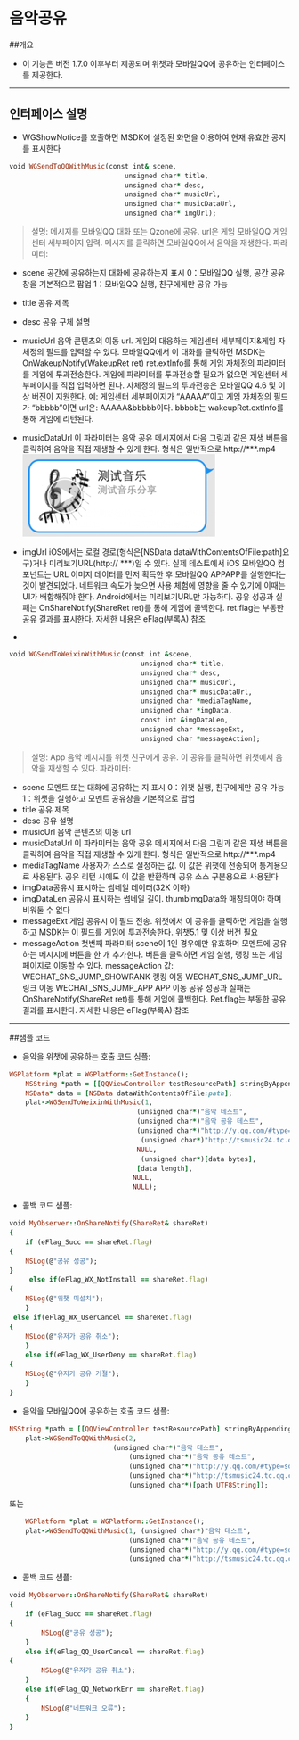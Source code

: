 ﻿음악공유
=== 

##개요
 - 이 기능은 버전 1.7.0 이후부터 제공되며 위챗과 모바일QQ에 공유하는 인터페이스를 제공한다.

---

## 인터페이스 설명
 - WGShowNotice를 호출하면 MSDK에 설정된 화면을 이용하여 현재 유효한 공지를 표시한다
```ruby
void WGSendToQQWithMusic(const int& scene,
                             unsigned char* title,
                             unsigned char* desc,
                             unsigned char* musicUrl,
                             unsigned char* musicDataUrl,
                             unsigned char* imgUrl);
```
>설명: 메시지를 모바일QQ 대화 또는 Qzone에 공유. url은 게임 모바일QQ 게임센터 세부페이지 입력. 메시지를 클릭하면 모바일QQ에서 음악을 재생한다.
파라미터:
  - scene 공간에 공유하는지 대화에 공유하는지 표시
0：모바일QQ 실행, 공간 공유창을 기본적으로 팝업
1：모바일QQ 실행, 친구에게만 공유 가능
  - title 공유 제목
  - desc 공유 구체 설명
  - musicUrl 음악 콘텐츠의 이동 url. 게임의 대응하는 게임센터 세부페이지&게임 자체정의 필드를 입력할 수 있다. 모바일QQ에서 이 대화를 클릭하면 MSDK는 OnWakeupNotify(WakeupRet ret) ret.extInfo를 통해 게임 자체정의 파라미터를 게임에 투과전송한다. 게임에 파라미터를 투과전송할 필요가 없으면 게임센터 세부페이지를 직접 입력하면 된다. 자체정의 필드의 투과전송은 모바일QQ 4.6 및 이상 버전이 지원한다.
예: 게임센터 세부페이지가 “AAAAA”이고 게임 자체정의 필드가 “bbbbb”이면 url은: AAAAA&bbbbb이다. bbbbb는 wakeupRet.extInfo를 통해 게임에 리턴된다.
  - musicDataUrl 이 파라미터는 음악 공유 메시지에서 다음 그림과 같은 재생 버튼을 클릭하여 음악을 직접 재생할 수 있게 한다. 형식은 일반적으로 http://***.mp4
![Alt text](./ShareMusic1.png)
  - imgUrl  iOS에서는 로컬 경로(형식은[NSData dataWithContentsOfFile:path]요구)거나 미리보기URL(http:// ***)일 수 있다. 실제 테스트에서 iOS 모바일QQ 컴포넌트는 URL 이미지 데이터를 먼저 획득한 후 모바일QQ APPAPP를 실행한다는 것이 발견되었다. 네트워크 속도가 늦으면 사용 체험에 영향을 줄 수 있기에 이때는 UI가 배합해줘야 한다.
       Android에서는 미리보기URL만 가능하다.
공유 성공과 실패는 OnShareNotify(ShareRet ret)를 통해 게임에 콜백한다. ret.flag는 부동한 공유 결과를 표시한다. 자세한 내용은 eFlag(부록A) 참조

 - 
```ruby
void WGSendToWeixinWithMusic(const int &scene,
                                 unsigned char* title,
                                 unsigned char* desc,
                                 unsigned char* musicUrl,
                                 unsigned char* musicDataUrl,
                                 unsigned char *mediaTagName,
                                 unsigned char *imgData,
                                 const int &imgDataLen,
                                 unsigned char *messageExt,
                                 unsigned char *messageAction);
```
>설명: App 음악 메시지를 위챗 친구에게 공유. 이 공유를 클릭하면 위챗에서 음악을 재생할 수 있다.
파라미터:
  - scene 모멘트 또는 대화에 공유하는 지 표시
0：위챗 실행, 친구에게만 공유 가능
1：위챗을 실행하고 모멘트 공유창을 기본적으로 팝업
  - title 공유 제목
  - desc 공유 설명
  - musicUrl 음악 콘텐츠의 이동 url
  - musicDataUrl 이 파라미터는 음악 공유 메시지에서 다음 그림과 같은 재생 버튼을 클릭하여 음악을 직접 재생할 수 있게 한다. 형식은 일반적으로 http://***.mp4
  - mediaTagName 사용자가 스스로 설정하는 값. 이 값은 위챗에 전송되어 통계용으로 사용된다. 공유 리턴 시에도 이 값을 반환하며 공유 소스 구분용으로 사용된다
  - imgData공유시 표시하는 썸네일 데이터(32K 이하)
  - imgDataLen 공유시 표시하는 썸네일 길이. thumbImgData와 매칭되어야 하며 비워둘 수 없다
  - messageExt 게임 공유시 이 필드 전송. 위챗에서 이 공유를 클릭하면 게임을 실행하고 MSDK는 이 필드를 게임에 투과전송한다. 위챗5.1 및 이상 버전 필요
  - messageAction 첫번째 파라미터 scene이 1인 경우에만 유효하며 모멘트에 공유하는 메시지에 버튼을 한 개 추가한다. 버튼을 클릭하면 게임 실행, 랭킹 또는 게임페이지로 이동할 수 있다.
     messageAction 값:
     WECHAT_SNS_JUMP_SHOWRANK       랭킹 이동
     WECHAT_SNS_JUMP_URL            링크 이동
     WECHAT_SNS_JUMP_APP           APP 이동
공유 성공과 실패는 OnShareNotify(ShareRet ret)를 통해 게임에 콜백한다. Ret.flag는 부동한 공유 결과를 표시한다. 자세한 내용은 eFlag(부록A) 참조

---

##샘플 코드
 - 음악을 위챗에 공유하는 호출 코드 심플:
```ruby
WGPlatform *plat = WGPlatform::GetInstance();
    NSString *path = [[QQViewController testResourcePath] stringByAppendingPathComponent:@"music.jpg"];//news.jpg
    NSData* data = [NSData dataWithContentsOfFile:path];
    plat->WGSendToWeixinWithMusic(1,                 
                                (unsigned char*)"음악 테스트",  
                                (unsigned char*)"음악 공유 테스트",  
                                (unsigned char*)"http://y.qq.com/#type=song&mid=000cz9pr0xlAId",  
                                 (unsigned char*)"http://tsmusic24.tc.qq.com/M500000cz9pr0xlAId.mp3",      
                                NULL, 
                                 (unsigned char*)[data bytes], 
                                [data length], 
                               NULL, 
                               NULL);
```
 - 콜백 코드 샘플:
```ruby
void MyObserver::OnShareNotify(ShareRet& shareRet)
{
    if (eFlag_Succ == shareRet.flag)
{
    NSLog(@"공유 성공");
}
     else if(eFlag_WX_NotInstall == shareRet.flag)
{
    NSLog(@"위챗 미설치");
    }
 else if(eFlag_WX_UserCancel == shareRet.flag)
{
    NSLog(@"유저가 공유 취소");
    }
    else if(eFlag_WX_UserDeny == shareRet.flag)
{
    NSLog(@"유저가 공유 거절");
    }
}
```
 - 음악을 모바일QQ에 공유하는 호출 코드 샘플:
```ruby
NSString *path = [[QQViewController testResourcePath] stringByAppendingPathComponent:@"music.jpg"];        
    plat->WGSendToQQWithMusic(2,
                          (unsigned char*)"음악 테스트",
                              (unsigned char*)"음악 공유 테스트",
                              (unsigned char*)"http://y.qq.com/#type=song&mid=000cz9pr0xlAId",
                              (unsigned char*)"http://tsmusic24.tc.qq.com/M500000cz9pr0xlAId.mp3",
                              (unsigned char*)[path UTF8String]); 
```
또는
```ruby
    WGPlatform *plat = WGPlatform::GetInstance();        
    plat->WGSendToQQWithMusic(1, (unsigned char*)"음악 테스트",
                              (unsigned char*)"음악 공유 테스트",
                              (unsigned char*)"http://y.qq.com/#type=song&mid=000cz9pr0xlAId",
                              (unsigned char*)"http://tsmusic24.tc.qq.com/M500000cz9pr0xlAId.mp3",                              (unsigned char*)"http://www.monsterworking.com/wp-content/uploads/music.jpg");
```
 - 콜백 코드 샘플:
```ruby
void MyObserver::OnShareNotify(ShareRet& shareRet)
{
    if (eFlag_Succ == shareRet.flag)
{
        NSLog(@"공유 성공");
    }
    else if(eFlag_QQ_UserCancel == shareRet.flag)
{
        NSLog(@"유저가 공유 취소");
    }
    else if(eFlag_QQ_NetworkErr == shareRet.flag)
    {
        NSLog(@"네트워크 오류");
    }
}
```
